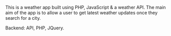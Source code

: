 This is a weather app built using PHP, JavaScript & a weather API. The main aim of the app is to allow a user to get latest weather updates  once they search for a city.

Backend:
API, PHP, JQuery.